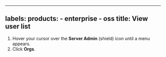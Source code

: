 -----

## labels: products: - enterprise - oss title: View user list

1. Hover your cursor over the **Server Admin** (shield) icon until a menu appears.
2. Click **Orgs**.
